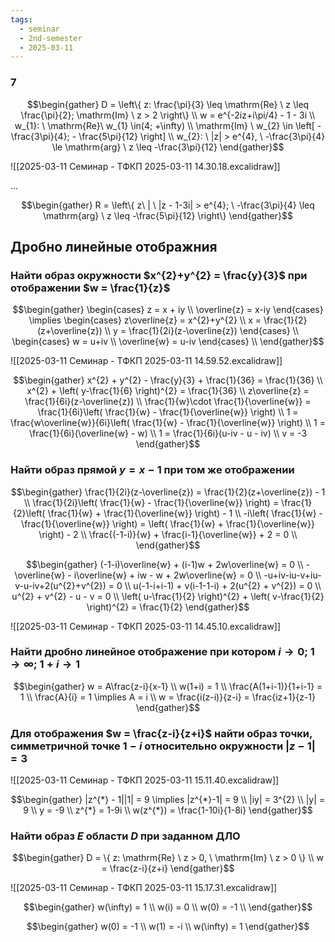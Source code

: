 ```yaml
---
tags:
  - seminar
  - 2nd-semester
  - 2025-03-11
---
```


### 7

$$\begin{gather}
D = \left\{ z: \frac{\pi}{3} \leq \mathrm{Re} \ z \leq \frac{\pi}{2}; \mathrm{Im} \ z > 2 \right\} \\
w = e^{-2iz+i\pi/4} - 1 - 3i \\
w_{1}: \ \mathrm{Re}\ w_{1} \in(4; +\infty) \\
\mathrm{Im} \ w_{2} \in \left[ -\frac{3\pi}{4}; - \frac{5\pi}{12} \right] \\
w_{2}: \ |z| > e^{4}, \ -\frac{3\pi}{4} \le \mathrm{arg} \ z \leq -\frac{3\pi}{12}
\end{gather}$$

![[2025-03-11 Семинар - ТФКП 2025-03-11 14.30.18.excalidraw]]

...

$$\begin{gather}
R = \left\{  z\ | \ |z - 1-3i| > e^{4}; \ -\frac{3\pi}{4} \leq \mathrm{arg} \ z \leq -\frac{5\pi}{12}  \right\}
\end{gather}$$

## Дробно линейные отображния

### Найти образ окружности $x^{2}+y^{2} = \frac{y}{3}$ при отображении $w = \frac{1}{z}$

$$\begin{gather}
\begin{cases}
z = x + iy \\
\overline{z} = x-iy
\end{cases} \implies \begin{cases}
z\overline{z} = x^{2}+y^{2} \\
x = \frac{1}{2}(z+\overline{z}) \\
y = \frac{1}{2i}(z-\overline{z})
\end{cases} \\
\begin{cases}
w = u+iv \\
\overline{w} = u-iv
\end{cases} \\
\end{gather}$$

![[2025-03-11 Семинар - ТФКП 2025-03-11 14.59.52.excalidraw]]

$$\begin{gather}
x^{2} + y^{2} - \frac{y}{3} + \frac{1}{36} = \frac{1}{36} \\
x^{2} + \left( y-\frac{1}{6} \right)^{2} = \frac{1}{36} \\
z\overline{z} = \frac{1}{6i}(z-\overline{z}) \\
\frac{1}{w}\cdot \frac{1}{\overline{w}} = \frac{1}{6i}\left( \frac{1}{w} - \frac{1}{\overline{w}} \right) \\
1 = \frac{w\overline{w}}{6i}\left( \frac{1}{w} - \frac{1}{\overline{w}} \right) \\
1 = \frac{1}{6i}(\overline{w} - w) \\
1 = \frac{1}{6i}(u-iv - u - iv) \\
v = -3
\end{gather}$$

### Найти образ прямой $y=x-1$ при том же отображении

$$\begin{gather}
\frac{1}{2i}(z-\overline{z}) = \frac{1}{2}(z+\overline{z}) - 1 \\
\frac{1}{2i}\left( \frac{1}{w} - \frac{1}{\overline{w}} \right) = \frac{1}{2}\left( \frac{1}{w} + \frac{1}{\overline{w}} \right) - 1 \\
-i\left( \frac{1}{w} - \frac{1}{\overline{w}} \right) = \left( \frac{1}{w} + \frac{1}{\overline{w}} \right) - 2 \\
\frac{(-1-i)}{w} + \frac{i-1}{\overline{w}}  + 2 = 0 \\
\end{gather}$$

$$\begin{gather}
(-1-i)\overline{w} + (i-1)w + 2w\overline{w} = 0 \\
-\overline{w} - i\overline{w} + iw - w + 2w\overline{w} = 0 \\
-u+iv-iu-v+iu-v-u-iv+2(u^{2}+v^{2}) = 0 \\
u(-1-i+i-1) + v(i-1-1-i) + 2(u^{2} + v^{2}) = 0 \\
u^{2} + v^{2} - u - v = 0 \\
\left( u-\frac{1}{2} \right)^{2} + \left( v-\frac{1}{2} \right)^{2} = \frac{1}{2}
\end{gather}$$

![[2025-03-11 Семинар - ТФКП 2025-03-11 14.45.10.excalidraw]]

### Найти дробно линейное отображение при котором $i \to 0; \ 1 \to \infty; \ 1+i \to 1$

$$\begin{gather}
w = A\frac{z-i}{x-1} \\
w(1+i) = 1 \\
\frac{A(1+i-1)}{1+i-1} = 1 \\
\frac{A}{i} = 1 \implies A = i \\
w = \frac{i(z-i)}{z-i} = \frac{iz+1}{z-1}
\end{gather}$$

### Для отображения $w = \frac{z-i}{z+i}$ найти образ точки, симметричной точке $1-i$ относительно окружности $|z-1| = 3$

![[2025-03-11 Семинар - ТФКП 2025-03-11 15.11.40.excalidraw]]

$$\begin{gather}
|z^{*} - 1||1| = 9 \implies |z^{*}-1| = 9 \\
|iy| = 3^{2} \\
|y| = 9 \\
y = -9 \\
z^{*} = 1-9i \\
w(z^{*}) = \frac{1-10i}{1-8i}
\end{gather}$$

### Найти образ $E$ области $D$ при заданном ДЛО

$$\begin{gather}
D = \{ z: \mathrm{Re} \ z > 0, \ \mathrm{Im} \ z > 0 \} \\
w = \frac{z-i}{z+i}
\end{gather}$$

![[2025-03-11 Семинар - ТФКП 2025-03-11 15.17.31.excalidraw]]

$$\begin{gather}
w(\infty) = 1 \\
w(i) = 0 \\
w(0) = -1 \\
\end{gather}$$

$$\begin{gather}
w(0) = -1 \\
w(1) = -i \\
w(\infty) = 1
\end{gather}$$

